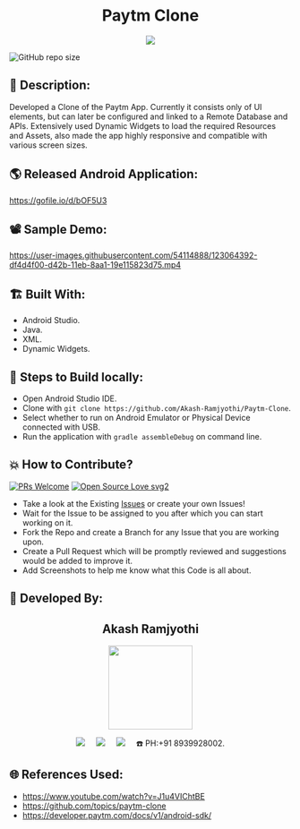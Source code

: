 <h1 align="center">Paytm Clone</h1>

<p align="center">
<img src="https://user-images.githubusercontent.com/54114888/123058899-e160df00-d426-11eb-8548-a60aa26d068c.png">
</p>

![GitHub repo size](https://img.shields.io/github/repo-size/Akash-Ramjyothi/Paytm-Clone?color=yellow)
## 📜 Description:
Developed a Clone of the Paytm App. Currently it consists only of UI elements, but can later be configured and linked to a Remote Database and APIs. Extensively used Dynamic Widgets to load the required Resources and Assets, also made the app highly responsive and compatible with various screen sizes.

## 🌎 Released Android Application:
https://gofile.io/d/bOF5U3

## 📽 Sample Demo:
https://user-images.githubusercontent.com/54114888/123064392-df4d4f00-d42b-11eb-8aa1-19e115823d75.mp4

## 🏗 Built With:
- Android Studio.
- Java.
- XML.
- Dynamic Widgets.

## 🧪 Steps to Build locally:
- Open Android Studio IDE.
- Clone with `git clone https://github.com/Akash-Ramjyothi/Paytm-Clone`.
- Select whether to run on Android Emulator or Physical Device connected with USB.
- Run the application with `gradle assembleDebug` on command line.

## 💥 How to Contribute?

[![PRs Welcome](https://img.shields.io/badge/PRs-welcome-brightgreen.svg?style=flat-square)](http://makeapullrequest.com)
[![Open Source Love svg2](https://badges.frapsoft.com/os/v2/open-source.svg?v=103)](https://github.com/ellerbrock/open-source-badges/) 

- Take a look at the Existing [Issues](https://github.com/Akash-Ramjyothi/Paytm-Clone/issues) or create your own Issues!
- Wait for the Issue to be assigned to you after which you can start working on it.
- Fork the Repo and create a Branch for any Issue that you are working upon.
- Create a Pull Request which will be promptly reviewed and suggestions would be added to improve it.
- Add Screenshots to help me know what this Code is all about.

## 👦 Developed By:
<h2 align="center">Akash Ramjyothi</h2>
<p align="center">
  <a href="https://github.com/Akash-Ramjyothi"><img src="https://avatars.githubusercontent.com/u/54114888?v=4" width=150px height=150px /></a> 
    
<p align="center">
  <a target="_blank"href="https://www.linkedin.com/in/akash-ramjyothi/"><img src="https://img.shields.io/badge/linkedin-%230077B5.svg?&style=for-the-badge&logo=linkedin&logoColor=white" /></a>&nbsp;&nbsp;&nbsp;&nbsp;
  <a href="mailto:akash.ramjyothi@gmail.com?subject=Hello%20Akash,%20From%20Github"><img src="https://img.shields.io/badge/gmail-%23D14836.svg?&style=for-the-badge&logo=gmail&logoColor=white" /></a>&nbsp;&nbsp;&nbsp;&nbsp;
  <a href="https://www.instagram.com/akash.ramjyothi/"><img src="https://img.shields.io/badge/instagram-%23D14836.svg?&style=for-the-badge&logo=instagram&logoColor=pink" /></a>&nbsp;&nbsp;&nbsp;&nbsp;
  ☎️ PH:+91 8939928002.
</p>

## 🌐 References Used:
- https://www.youtube.com/watch?v=J1u4VIChtBE
- https://github.com/topics/paytm-clone
- https://developer.paytm.com/docs/v1/android-sdk/
